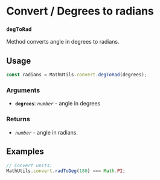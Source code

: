 Convert / Degrees to radians
============================

### `degToRad`

Method converts angle in degrees to radians.


Usage
-----

```js
const radians = MathUtils.convert.degToRad(degrees);
```


### Arguments

* **`degrees`**: *`number`* - angle in degrees


### Returns

* *`number`* - angle in radians.


Examples
--------

```js
// Convert units:
MathUtils.convert.radToDeg(180) === Math.PI;
```
